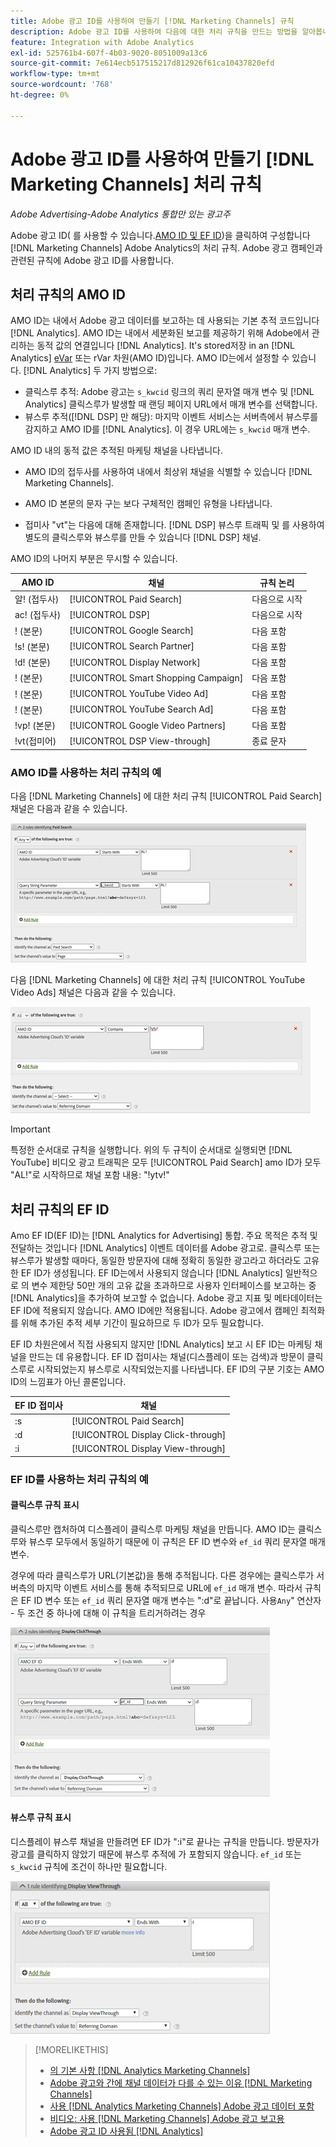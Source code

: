 ```yaml
---
title: Adobe 광고 ID를 사용하여 만들기 [!DNL Marketing Channels] 규칙
description: Adobe 광고 ID를 사용하여 다음에 대한 처리 규칙을 만드는 방법을 알아봅니다. [!DNL Analytics Marketing Channels].
feature: Integration with Adobe Analytics
exl-id: 525761b4-607f-4b03-9020-8051009a13c6
source-git-commit: 7e614ecb517515217d812926f61ca10437820efd
workflow-type: tm+mt
source-wordcount: '768'
ht-degree: 0%

---
```


# Adobe 광고 ID를 사용하여 만들기 [!DNL Marketing Channels] 처리 규칙

*Adobe Advertising-Adobe Analytics 통합만 있는 광고주*

Adobe 광고 ID( 를 사용할 수 있습니다.[AMO ID 및 EF ID](../ids.md))을 클릭하여 구성합니다 [!DNL Marketing Channels] Adobe Analytics의 처리 규칙. Adobe 광고 캠페인과 관련된 규칙에 Adobe 광고 ID를 사용합니다.

## 처리 규칙의 AMO ID

AMO ID는 내에서 Adobe 광고 데이터를 보고하는 데 사용되는 기본 추적 코드입니다 [!DNL Analytics]. AMO ID는 내에서 세분화된 보고를 제공하기 위해 Adobe에서 관리하는 동적 값의 연결입니다 [!DNL Analytics]. It&#39;s stored저장 in an [!DNL Analytics] [eVar](https://experienceleague.adobe.com/docs/analytics/components/dimensions/evar.html) 또는 rVar 차원(AMO ID)입니다. AMO ID는에서 설정할 수 있습니다. [!DNL Analytics] 두 가지 방법으로:

* 클릭스루 추적: Adobe 광고는 `s_kwcid` 링크의 쿼리 문자열 매개 변수 및 [!DNL Analytics] 클릭스루가 발생할 때 랜딩 페이지 URL에서 매개 변수를 선택합니다.
* 뷰스루 추적([!DNL DSP] 만 해당): 마지막 이벤트 서비스는 서버측에서 뷰스루를 감지하고 AMO ID를 [!DNL Analytics]. 이 경우 URL에는 `s_kwcid` 매개 변수.

AMO ID 내의 동적 값은 추적된 마케팅 채널을 나타냅니다.

* AMO ID의 접두사를 사용하여 내에서 최상위 채널을 식별할 수 있습니다 [!DNL Marketing Channels].

* AMO ID 본문의 문자 구는 보다 구체적인 캠페인 유형을 나타냅니다.

* 접미사 &quot;vt&quot;는 다음에 대해 존재합니다. [!DNL DSP] 뷰스루 트래픽 및 를 사용하여 별도의 클릭스루와 뷰스루를 만들 수 있습니다 [!DNL DSP] 채널.

AMO ID의 나머지 부분은 무시할 수 있습니다.

| AMO ID | 채널 | 규칙 논리 |
|--------|---------|--------------------|
| 알! (접두사) | [!UICONTROL Paid Search] | 다음으로 시작 |
| ac! (접두사) | [!UICONTROL DSP] | 다음으로 시작 |
| ! (본문) | [!UICONTROL Google Search] | 다음 포함 |
| !s! (본문) | [!UICONTROL Search Partner] | 다음 포함 |
| !d! (본문) | [!UICONTROL Display Network] | 다음 포함 |
| ! (본문) | [!UICONTROL Smart Shopping Campaign] | 다음 포함 |
| ! (본문) | [!UICONTROL YouTube Video Ad] | 다음 포함 |
| ! (본문) | [!UICONTROL YouTube Search Ad] | 다음 포함 |
| !vp! (본문) | [!UICONTROL Google Video Partners] | 다음 포함 |
| !vt(접미어) | [!UICONTROL DSP View-through] | 종료 문자 |

### AMO ID를 사용하는 처리 규칙의 예

다음 [!DNL Marketing Channels] 에 대한 처리 규칙 [!UICONTROL Paid Search] 채널은 다음과 같을 수 있습니다.

![의 예 [!UICONTROL Paid Search] 규칙](/help/integrations/assets/a4adc-mc-rule-paidsearch.png)

다음 [!DNL Marketing Channels] 에 대한 처리 규칙 [!UICONTROL YouTube Video Ads] 채널은 다음과 같을 수 있습니다.

![의 예 [!UICONTROL YouTube Video Ads] 규칙](/help/integrations/assets/a4adc-mc-rule-youtube-video.png)

>[!IMPORTANT]
>
> 특정한 순서대로 규칙을 실행합니다. 위의 두 규칙이 순서대로 실행되면 [!DNL YouTube] 비디오 광고 트래픽은 모두 [!UICONTROL Paid Search] amo ID가 모두 &quot;AL!&quot;로 시작하므로 채널 포함 내용: &quot;!ytv!&quot;

## 처리 규칙의 EF ID

Amo EF ID(EF ID)는 [!DNL Analytics for Advertising] 통합. 주요 목적은 추적 및 전달하는 것입니다 [!DNL Analytics] 이벤트 데이터를 Adobe 광고로. 클릭스루 또는 뷰스루가 발생할 때마다, 동일한 방문자에 대해 정확히 동일한 광고라고 하더라도 고유한 EF ID가 생성됩니다. EF ID는에서 사용되지 않습니다 [!DNL Analytics] 일반적으로 의 변수 제한당 50만 개의 고유 값을 초과하므로 사용자 인터페이스를 보고하는 중 [!DNL Analytics]을 추가하여 보고할 수 없습니다. Adobe 광고 지표 및 메타데이터는 EF ID에 적용되지 않습니다. AMO ID에만 적용됩니다. Adobe 광고에서 캠페인 최적화를 위해 추가된 추적 세부 기간이 필요하므로 두 ID가 모두 필요합니다.

EF ID 차원은에서 직접 사용되지 않지만 [!DNL Analytics] 보고 시 EF ID는 마케팅 채널을 만드는 데 유용합니다. EF ID 접미사는 채널(디스플레이 또는 검색)과 방문이 클릭스루로 시작되었는지 뷰스루로 시작되었는지를 나타냅니다. EF ID의 구분 기호는 AMO ID의 느낌표가 아닌 콜론입니다.

| EF ID 접미사 | 채널 |
|-------|---------|
| :s | [!UICONTROL Paid Search] |
| :d | [!UICONTROL Display Click-through] |
| :i | [!UICONTROL Display View-through] |

### EF ID를 사용하는 처리 규칙의 예

#### 클릭스루 규칙 표시

클릭스루만 캡처하여 디스플레이 클릭스루 마케팅 채널을 만듭니다. AMO ID는 클릭스루와 뷰스루 모두에서 동일하기 때문에 이 규칙은 EF ID 변수와 `ef_id` 쿼리 문자열 매개 변수.

경우에 따라 클릭스루가 URL(기본값)을 통해 추적됩니다. 다른 경우에는 클릭스루가 서버측의 마지막 이벤트 서비스를 통해 추적되므로 URL에 `ef_id` 매개 변수. 따라서 규칙은 EF ID 변수 또는 `ef_id` 쿼리 문자열 매개 변수는 &quot;:d&quot;로 끝납니다. 사용`Any`&quot; 연산자 - 두 조건 중 하나에 대해 이 규칙을 트리거하려는 경우

![표시 클릭스루 규칙의 예](/help/integrations/assets/a4adc-mc-rule-display-ct.png)

#### 뷰스루 규칙 표시

디스플레이 뷰스루 채널을 만들려면 EF ID가 &quot;:i&quot;로 끝나는 규칙을 만듭니다. 방문자가 광고를 클릭하지 않았기 때문에 뷰스루 추적에 가 포함되지 않습니다. `ef_id` 또는 `s_kwcid` 규칙에 조건이 하나만 필요합니다.

![디스플레이 뷰스루 규칙의 예](/help/integrations/assets/a4adc-mc-rule-display-vt.png)

>[!MORELIKETHIS]
>
>* [의 기본 사항 [!DNL Analytics Marketing Channels]](mc-overview.md)
>* [Adobe 광고와 간에 채널 데이터가 다를 수 있는 이유 [!DNL Marketing Channels]](mc-data-variances.md)
>* [사용 [!DNL Analytics Marketing Channels] Adobe 광고 데이터 포함](mc-ac-data.md)
>* [비디오: 사용 [!DNL Marketing Channels] Adobe 광고 보고용](https://experienceleague.adobe.com/docs/advertising-learn/tutorials/analytics/analytics-reporting-a4adc.html)
>* [Adobe 광고 ID 사용됨 [!DNL Analytics]](/help/integrations/analytics/ids.md)

